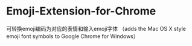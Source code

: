 Emoji-Extension-for-Chrome
==========================

可转换emoji编码为对应的表情和输入emoji字体
（adds the Mac OS X style emoji font symbols to Google Chrome for Windows）
